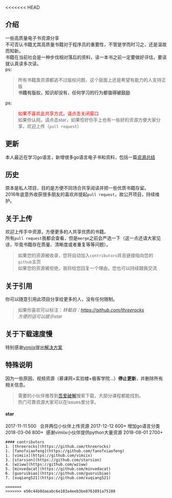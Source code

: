 <<<<<<< HEAD
## 介绍
一些高质量电子书资源分享   
不可否认书籍尤其高质量书籍对于程序员的重要性，不管是学而时习之，还是温故而知新。   
书籍在当前社会是一种步伐相对落后的资料，读一本书之前一定要做好评估，要读就认真读多次读。   
ps:
> 所有书籍类资源都逃不过版权问题，这个层面上还是希望有能力的人支持正版   
> **书籍有版权，知识却没有，任何学习的行为都值得被鼓励**

ps:

> <span style="color: red">如果不喜欢此共享方式，请点击关闭窗口</span>   
> 如果你认同，请点击star，如果恰好你手上也有一些好的资源方便大家分享，欢迎上传（`pull request`）
## 更新
本人最近在学习go语言，新增很多go语言电子书和资料，包括一篇[资源总结](https://github.com/threerocks/studyFiles/blob/master/go/go%E6%95%99%E7%A8%8B.md)
## 历史
原本是私人项目，目的是方便不同场合共享阅读并把一些优质书籍存留。   
2016年底意外收获很多朋友的喜欢并提起`pull request`，故公开项目，持续维护。

## 关于上传
欢迎上传手中资源，方便更多的人共享优质的书籍。   
所有`pull request`我都会查看，但是`merge`之前会严选一下（这一点还请大家见谅，毕竟书籍存在质量、清晰度或者重复等等问题）。
> 如果您的资源被收录，您将自动加入`contributors`并且链接指向您的`github`主页   
> 如果您的资源被拒绝，我将给您回复一个理由，您也可以持续跟我交流

## 关于引用
你可以随意引用此项目分享给更多的人，没有任何限制。
> 如果你喜欢可以标注：*转载自：https://github.com/threerocks*   
> *方便的话可以提示star*

## 关于下载速度慢
特别感谢[vimiix](https://github.com/vimiix)提出[解决方案](https://github.com/threerocks/studyFiles/issues/20)

## 特殊说明
因为一些原因，视频资源（慕课网+实验楼+极客学院...）**停止更新**，并删除所有相关信息。   

> 需要的小伙伴推荐到[吾爱破解](https://www.52pojie.cn/)搜索下载，大部分课程都能找到。   
> 热门可靠资源大家可以在issues里分享。

#### star

2017-11-11  500   合并两位小伙伴上传资源
2017-12-12  600+  增加go语言分类
2018-03-06  800+  感谢vimiix小伙伴提供python大量资源
2018-08-01  2700+ 

```
#### contributors
1. [threerocks](https://github.com/threerocks)
1. [fanofxiaofeng](https://github.com/fanofxiaofeng)
1. [vimiix](https://github.com/vimiix)
3. [starsion](https://github.com/starsion)
4. [wziww](https://github.com/wziww)
5. [minvedacat](https://github.com/minvedacat)
6. [guoruibiao](https://github.com/guoruibiao)
7. [xuqiang521](https://github.com/xuqiang521)

=======
>>>>>>> e50c44b0daeabc6e103a4eeb3be8763891a75108

